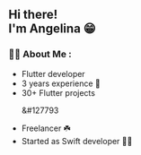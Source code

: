 <h2> Hi there! <br>I'm Angelina 😁 </h2>

### :woman_technologist: About Me :
- Flutter developer
- 3 years experience 🥉
- 30+ Flutter projects <p>&#127793</p>
- Freelancer ☘️
- Started as Swift developer 👩‍💻
